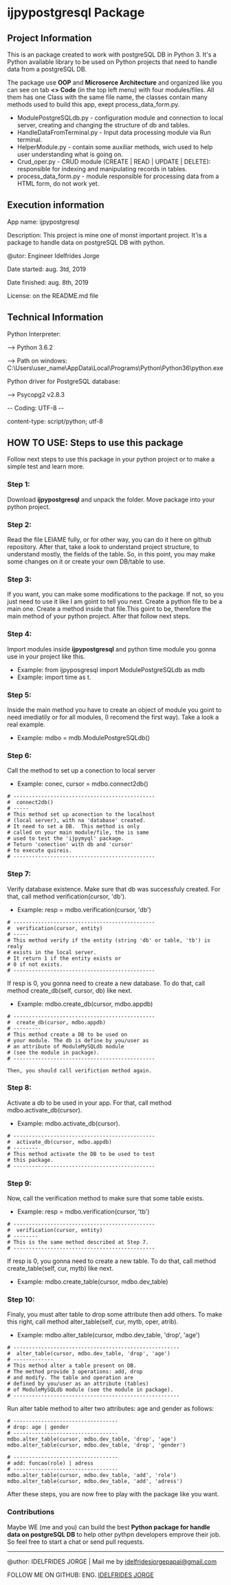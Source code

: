 # ijpypostgresql Package


## Project Information

This is an package created to work with postgreSQL DB in Python 3. It's a Python available library to be used on Python projects that need to handle data from  a postgreSQL DB.

The package  use **OOP** and  **Microserce Architecture** and organized like you can see on tab **<> Code** (in the top left menu) with four modules/files. All them has one Class with the same file name, the classes contain many methods used to build this app, exept process_data_form.py.
* ModulePostgreSQLdb.py - configuration module and connection to local server, creating and changing the structure of db and tables.
* HandleDataFromTerminal.py - Input data processing module via Run terminal.
* HelperModule.py - contain some auxiliar methods, wich used to help user understanding what is going on.
* Crud_oper.py  -  CRUD module (CREATE | READ | UPDATE | DELETE): responsible for indexing and manipulating records in tables. 
* process_data_form.py - module responsible for processing data from a HTML form, do not work yet.



## Execution information
 App name: ijpypostgresql
 
 Description: This project is mine one of monst important project. It'is a package to handle data on postgreSQL DB with python.
              
 @utor: Engineer Idelfrides Jorge
 
 Date started: aug. 3td, 2019
 
 Date finished: aug. 8th, 2019
 
 License: on the README.md file
 


 ## Technical Information   
 Python Interpreter:
 
   --> Python 3.6.2
   
  --> Path on windows: C:\Users\user_name\AppData\Local\Programs\Python\Python36\python.exe

 Python driver for PostgreSQL database:
 
   --> Psycopg2 v2.8.3
      
 -- Coding: UTF-8 --
 
 content-type: script/python; utf-8
 
 ## HOW TO USE: Steps to use this package
 Follow next steps to use this package in your python project or to make a simple test and learn more.
 
 ### Step 1:
Download **ijpypostgresql** and unpack the folder. Move package into your  python project.

 ### Step 2:
Read the file LEIAME fully, or for other way, you can do it here on github repository.
After that, take a look to understand project structure, to understand mostly, the fields of the table.
So, in this point, you may make some changes on it or create your own DB/table to use.

 ### Step 3:
If you want, you can make some modifications to the package. If not, so you just need to use it like I am goint to tell you next.
Create a python file  to be a main one. Create a method inside that file.This goint to be, therefore the main method of your python project. After that follow next steps. 

 ### Step 4:
Import modules inside **ijpypostgresql** and python time module you gonna use in your project like this.
* Example: from ijpyposgresql import ModulePostgreSQLdb as mdb
* Example: import time as t.

 ### Step 5:
Inside the main method you have to create an object of module you goint to need imediatily or for all modules, (I recomend the first way). Take a look a real example.
* Example: mdbo = mdb.ModulePostgreSQLdb() 

 ### Step 6:
  Call the method to set up a conection to local server
   * Example: conec, cursor = mdbo.connect2db()

    # ----------------------------------------------
    #  connect2db()
    # -----
    # This method set up aconection to the localhost 
    # (local server), with na 'database' created. 
    # It need to set a DB.  This method is only 
    # called on your main module/file, the is same 
    # used to test the 'ijpymyql' package.
    # Teturn 'conection' with db and 'cursor'
    # to execute quireis.
    # ----------------------------------------------

 ### Step 7:
  Verify database existence. Make sure that db was successfuly created. For that, call method  verification(cursor, 'db').
   * Example: resp = mdbo.verification(cursor, 'db')
   
    # ----------------------------------------------
    #  verification(cursor, entity)
    # -----
    # This method verify if the entity (string 'db' or table, 'tb') is realy
    # exists in the local server.
    # It return 1 if the entity exists or
    # 0 if not exists.
    # ----------------------------------------------
    
 If resp is 0, you gonna need to create a new database. To do that, call method  create_db(self, cursor, db) like next.
   * Example: mdbo.create_db(cursor, mdbo.appdb)
   
    # ----------------------------------------------
    #  create_db(cursor, mdbo.appdb)
    # ---------
    # This method create a DB to be used on
    # your module. The db is define by you/user as
    # an attribute of ModuleMySQLdb module 
    # (see the module in package).
    # ----------------------------------------------
   
    Then, you should call verifiction method again.
    
 ### Step 8:
   Activate a db to be used in your app. For that, call  method  mdbo.activate_db(cursor).
   * Example: mdbo.activate_db(cursor).
   
   
    # ----------------------------------------------
    #  activate_db(cursor, mdbo.appdb)
    # --------
    # This method activate the DB to be used to test
    # this package.
    # ----------------------------------------------
    
    
 ### Step 9:
   Now, call the verification method to make sure that some table exists.
   * Example: resp = mdbo.verification(cursor, 'tb')
     
    # ----------------------------------------------
    #  verification(cursor, entity)
    # --------
    # This is the same method described at Step 7.
    # ----------------------------------------------
  
 If resp is 0, you gonna need to create a new table. To do that, call method create_table(self,  cur, mytb) like next.
   * Example: mdbo.create_table(cursor, mdbo.dev_table)
   
 
 ### Step 10:
   Finaly, you must  alter table to drop some attribute then add others. To make this right, call method alter_table(self, cur, mytb, oper, atrib).
   * Example: mdbo.alter_table(cursor, mdbo.dev_table, 'drop', 'age')
   
    
    # ------------------------------------------------------
    #  alter_table(cursor, mdbo.dev_table, 'drop', 'age')
    # -------------
    # This method alter a table present on DB.
    # The method provide 3 operations: add, drop
    # and modify. The table and operation are
    # defined by you/user as an attribute (tables)
    # of ModuleMySQLdb module (see the module in package).
    # ------------------------------------------------------
   
   Run alter table method to alter two attributes: age and gender as follows:
   
    # ----------------------------------
    # drop: age | gender
    # ----------------------------------
    mdbo.alter_table(cursor, mdbo.dev_table, 'drop', 'age')
    mdbo.alter_table(cursor, mdbo.dev_table, 'drop', 'gender')

    # ----------------------------------
    # add: funcao(role) | adress
    # ----------------------------------
    mdbo.alter_table(cursor, mdbo.dev_table, 'add', 'role')
    mdbo.alter_table(cursor, mdbo.dev_table, 'add', 'adress')

 After these steps, you are now free to play with the package like you want.
 
 ### Contributions
 
Maybe WE (me and you) can build the best **Python package for handle data on postgreSQL DB**  to help other pythpn developers emprove their job. So feel free to start a chat or send pull requests.
 
 
 ----
 
 @uthor: IDELFRIDES JORGE | Mail me by idelfridesjorgepapai@gmail.com

 FOLLOW ME ON GITHUB: ENG. [IDELFRIDES JORGE](https://github.com/idelfrides/) 

